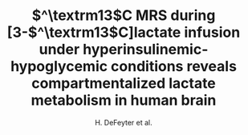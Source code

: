 ---
cat: ciel
subcat: ciclops
bestof: false
author: H. DeFeyter et al.
title: $^\textrm13$C MRS during [3-$^\textrm13$C]lactate infusion under hyperinsulinemic-hypoglycemic conditions reveals compartmentalized lactate metabolism in human brain
year: 2009
type: misc
---